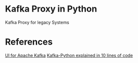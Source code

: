 # Kafka Proxy in Python
Kafka Proxy for legacy Systems


# References
[UI for Apache Kafka](https://github.com/provectus/kafka-ui)
[Kafka-Python explained in 10 lines of code](https://towardsdatascience.com/kafka-python-explained-in-10-lines-of-code-800e3e07dad1)

